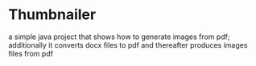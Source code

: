 # Thumbnailer
a simple java project that shows how to generate images from pdf; additionally it converts docx files to pdf and thereafter produces images files from pdf
